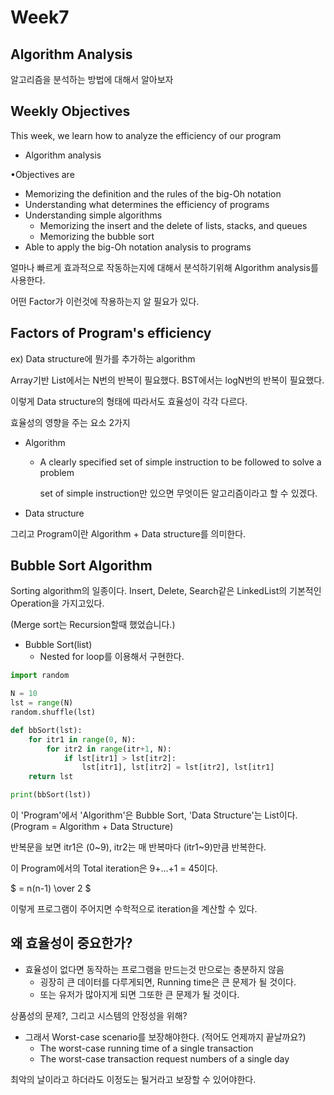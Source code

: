 # Week7

## Algorithm Analysis

알고리즘을 분석하는 방법에 대해서 알아보자



## Weekly Objectives

This week, we learn how to analyze the efficiency of our program

- Algorithm analysis

•Objectives are

- Memorizing the definition and the rules of the big-Oh notation
- Understanding what determines the efficiency of programs
- Understanding simple algorithms
  - Memorizing the insert and the delete of lists, stacks, and queues
  - Memorizing the bubble sort
- Able to apply the big-Oh notation analysis to programs

얼마나 빠르게 효과적으로 작동하는지에 대해서 분석하기위해 Algorithm analysis를 사용한다.

어떤 Factor가 이런것에 작용하는지 알 필요가 있다.



## Factors of Program's efficiency

ex) Data structure에 뭔가를 추가하는 algorithm

Array기반 List에서는 N번의 반복이 필요했다. BST에서는 logN번의 반복이 필요했다.

이렇게 Data structure의 형태에 따라서도 효율성이 각각 다르다.

효율성의 영향을 주는 요소 2가지

- Algorithm

  - A clearly specified set of simple instruction to be followed to solve a problem

    set of simple instruction만 있으면 무엇이든 알고리즘이라고 할 수 있겠다.

- Data structure

그리고 Program이란 Algorithm + Data structure를 의미한다.





## Bubble Sort Algorithm

Sorting algorithm의 일종이다. Insert, Delete, Search같은 LinkedList의 기본적인 Operation을 가지고있다.

(Merge sort는 Recursion할때 했었습니다.)

- Bubble Sort(list)
  - Nested for loop를 이용해서 구현한다.

```python
import random

N = 10
lst = range(N)
random.shuffle(lst)

def bbSort(lst):
    for itr1 in range(0, N):
        for itr2 in range(itr+1, N):
            if lst[itr1] > lst[itr2]:
                lst[itr1], lst[itr2] = lst[itr2], lst[itr1]
    return lst

print(bbSort(lst))
```

이 'Program'에서 'Algorithm'은 Bubble Sort, 'Data Structure'는 List이다. (Program = Algorithm + Data Structure)

반복문을 보면 itr1은 (0~9), itr2는 매 반복마다 (itr1~9)만큼 반복한다.

이 Program에서의 Total iteration은 9+...+1 = 45이다.

$ = n(n-1) \over 2 $ 

이렇게 프로그램이 주어지면 수학적으로 iteration을 계산할 수 있다.



## 왜 효율성이 중요한가?

- 효율성이 없다면 동작하는 프로그램을 만드는것 만으로는 충분하지 않음
  - 굉장히 큰 데이터를 다루게되면, Running time은 큰 문제가 될 것이다.
  - 또는 유저가 많아지게 되면 그또한 큰 문제가 될 것이다.

상품성의 문제?, 그리고 시스템의 안정성을 위해?

- 그래서 Worst-case scenario를 보장해야한다. (적어도 언제까지 끝날까요?)
  - The worst-case running time of a single transaction
  - The worst-case transaction request numbers of a single day

최악의 날이라고 하더라도 이정도는 될거라고 보장할 수 있어야한다.





